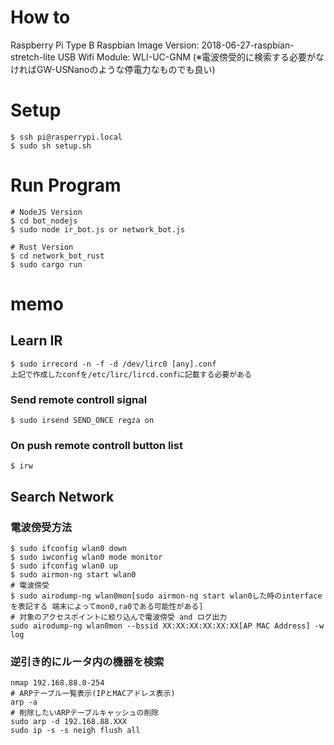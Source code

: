 # How to

Raspberry Pi Type B
Raspbian Image Version: 2018-06-27-raspbian-stretch-lite
USB Wifi Module: WLI-UC-GNM
(※電波傍受的に検索する必要がなければGW-USNanoのような停電力なものでも良い)

# Setup

```
$ ssh pi@rasperrypi.local
$ sudo sh setup.sh
```

# Run Program

```
# NodeJS Version
$ cd bot_nodejs
$ sudo node ir_bot.js or network_bot.js

# Rust Version
$ cd network_bot_rust
$ sudo cargo run
```


# memo

## Learn IR

```
$ sudo irrecord -n -f -d /dev/lirc0 [any].conf
上記で作成したconfを/etc/lirc/lircd.confに記載する必要がある
```

### Send remote controll signal

```
$ sudo irsend SEND_ONCE regza on
```

### On push remote controll button list

```
$ irw
```

## Search Network

### 電波傍受方法

```
$ sudo ifconfig wlan0 down
$ sudo iwconfig wlan0 mode monitor
$ sudo ifconfig wlan0 up
$ sudo airmon-ng start wlan0
# 電波傍受
$ sudo airodump-ng wlan0mon[sudo airmon-ng start wlan0した時のinterfaceを表記する 端末によってmon0,ra0である可能性がある]
# 対象のアクセスポイントに絞り込んで電波傍受 and ログ出力
sudo airodump-ng wlan0mon --bssid XX:XX:XX:XX:XX:XX[AP MAC Address] -w log
```

### 逆引き的にルータ内の機器を検索

```
nmap 192.168.88.0-254
# ARPテーブル一覧表示(IPとMACアドレス表示)
arp -a
# 削除したいARPテーブルキャッシュの削除
sudo arp -d 192.168.88.XXX
sudo ip -s -s neigh flush all
```
